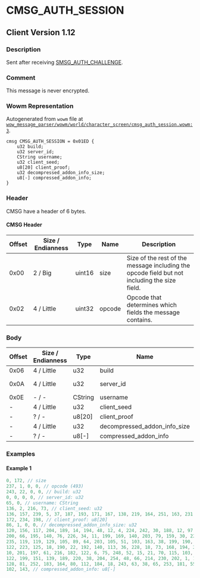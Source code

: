 # CMSG_AUTH_SESSION

## Client Version 1.12

### Description

Sent after receiving [SMSG_AUTH_CHALLENGE](./smsg_auth_challenge.md).

### Comment

This message is never encrypted.

### Wowm Representation

Autogenerated from `wowm` file at [`wow_message_parser/wowm/world/character_screen/cmsg_auth_session.wowm:3`](https://github.com/gtker/wow_messages/tree/main/wow_message_parser/wowm/world/character_screen/cmsg_auth_session.wowm#L3).
```rust,ignore
cmsg CMSG_AUTH_SESSION = 0x01ED {
    u32 build;
    u32 server_id;
    CString username;
    u32 client_seed;
    u8[20] client_proof;
    u32 decompressed_addon_info_size;
    u8[-] compressed_addon_info;
}
```
### Header

CMSG have a header of 6 bytes.

#### CMSG Header

| Offset | Size / Endianness | Type   | Name   | Description |
| ------ | ----------------- | ------ | ------ | ----------- |
| 0x00   | 2 / Big           | uint16 | size   | Size of the rest of the message including the opcode field but not including the size field.|
| 0x02   | 4 / Little        | uint32 | opcode | Opcode that determines which fields the message contains.|

### Body

| Offset | Size / Endianness | Type | Name | Description | Comment |
| ------ | ----------------- | ---- | ---- | ----------- | ------- |
| 0x06 | 4 / Little | u32 | build |  |  |
| 0x0A | 4 / Little | u32 | server_id | This is sent to the client in [CMD_REALM_LIST_Server]. |  |
| 0x0E | - / - | CString | username |  |  |
| - | 4 / Little | u32 | client_seed |  |  |
| - | ? / - | u8[20] | client_proof |  |  |
| - | 4 / Little | u32 | decompressed_addon_info_size |  |  |
| - | ? / - | u8[-] | compressed_addon_info |  |  |

### Examples

#### Example 1

```c
0, 172, // size
237, 1, 0, 0, // opcode (493)
243, 22, 0, 0, // build: u32
0, 0, 0, 0, // server_id: u32
65, 0, // username: CString
136, 2, 216, 73, // client_seed: u32
136, 157, 239, 5, 37, 187, 193, 171, 167, 138, 219, 164, 251, 163, 231, 126, 103, 
172, 234, 198, // client_proof: u8[20]
86, 1, 0, 0, // decompressed_addon_info_size: u32
120, 156, 117, 204, 189, 14, 194, 48, 12, 4, 224, 242, 30, 188, 12, 97, 64, 149, 
200, 66, 195, 140, 76, 226, 34, 11, 199, 169, 140, 203, 79, 159, 30, 22, 36, 6, 115, 
235, 119, 119, 129, 105, 89, 64, 203, 105, 51, 103, 163, 38, 199, 190, 91, 213, 199, 
122, 223, 125, 18, 190, 22, 192, 140, 113, 36, 228, 18, 73, 168, 194, 228, 149, 72, 
10, 201, 197, 61, 216, 182, 122, 6, 75, 248, 52, 15, 21, 70, 115, 103, 187, 56, 204, 
122, 199, 151, 139, 189, 220, 38, 204, 254, 48, 66, 214, 230, 202, 1, 168, 184, 144, 
128, 81, 252, 183, 164, 80, 112, 184, 18, 243, 63, 38, 65, 253, 181, 55, 144, 25, 
102, 143, // compressed_addon_info: u8[-]
```
